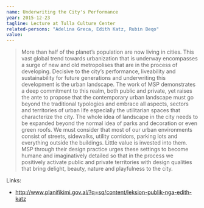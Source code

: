 ```yaml
---
name: Underwriting the City's Performance
year: 2015-12-23
tagline: Lecture at Tulla Culture Center
related-persons: "Adelina Greca, Edith Katz, Rubin Beqo"
value:
---
```

>More than half of the planet’s population are now living in cities. This vast global trend towards urbanization that is underway encompasses a surge of new and old metropolises that are in the process of developing. Decisive to the city’s performance, liveability and sustainability for future generations and underwriting this development is the urban landscape.
The work of MSP demonstrates a deep commitment to this realm, both public and private, yet raises the ante to propose that the contemporary urban landscape must go beyond the traditional typologies and embrace all aspects, sectors and territories of urban life especially the utilitarian spaces that characterize the city. The whole idea of landscape in the city needs to be expanded beyond the normal idea of parks and decoration or even green roofs. We must consider that most of our urban environments consist of streets, sidewalks, utility corridors, parking lots and everything outside the buildings. Little value is invested into them. MSP through their design practice urges these settings to become humane and imaginatively detailed so that in the process we positively activate public and private territories with design qualities that bring delight, beauty, nature and playfulness to the city.



Links:
* <http://www.planifikimi.gov.al/?q=sq/content/leksion-publik-nga-edith-katz>
